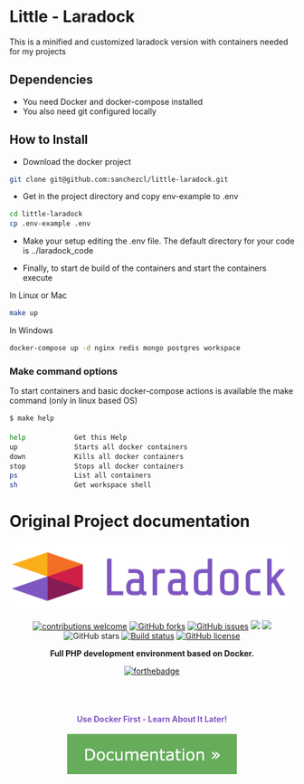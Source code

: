 # Little - Laradock
This is a minified and customized laradock version with containers needed for my projects

## Dependencies

* You need Docker and docker-compose installed
* You also need git configured locally

## How to Install
- Download the docker project
```bash
git clone git@github.com:sanchezcl/little-laradock.git
```

- Get in the project directory and copy env-example to .env
```bash
cd little-laradock
cp .env-example .env
```

- Make your setup editing the .env file. The default directory for your code is ../laradock_code

- Finally, to start de build of the containers and start the containers execute

In Linux or Mac
```bash
make up
```
In Windows
```bash
docker-compose up -d nginx redis mongo postgres workspace
```
### Make command options
To start containers and basic docker-compose actions is available the make command (only in linux based OS)

```bash
$ make help

help            Get this Help
up              Starts all docker containers
down            Kills all docker containers
stop            Stops all docker containers
ps              List all containers
sh              Get workspace shell
```

<p align="center">
    <h1>Original Project documentation</h1>    
</p>

<p align="center">
    <img src="/.github/home-page-images/laradock-logo.jpg?raw=true" alt="Laradock Logo"/>
</p>

<p align="center">
   <a href="http://laradock.io/contributing"><img src="https://img.shields.io/badge/contributions-welcome-brightgreen.svg?style=flat" alt="contributions welcome"></a>
   <a href="https://github.com/laradock/laradock/network"><img src="https://img.shields.io/github/forks/laradock/laradock.svg" alt="GitHub forks"></a>
   <a href="https://github.com/laradock/laradock/issues"><img src="https://img.shields.io/github/issues/laradock/laradock.svg" alt="GitHub issues"></a>
   <a href="https://github.com/laradock/laradock/stargazers"><a href="#backers" alt="sponsors on Open Collective"><img src="https://opencollective.com/laradock/backers/badge.svg" /></a> <a href="#sponsors" alt="Sponsors on Open Collective"><img src="https://opencollective.com/laradock/sponsors/badge.svg" /></a> <img src="https://img.shields.io/github/stars/laradock/laradock.svg" alt="GitHub stars"></a>
   <a href="https://travis-ci.org/laradock/laradock"><img src="https://travis-ci.org/laradock/laradock.svg?branch=master" alt="Build status"></a>
   <a href="https://raw.githubusercontent.com/laradock/laradock/master/LICENSE"><img src="https://img.shields.io/badge/license-MIT-blue.svg" alt="GitHub license"></a>
</p>

<p align="center"><b>Full PHP development environment based on Docker.</b></p>

<p align="center">
    <a href="http://zalt.me"><img src="http://forthebadge.com/images/badges/built-by-developers.svg" alt="forthebadge" width="180"></a>
</p>

<br>
<br>

<h4 align="center" style="color:#7d58c2">Use Docker First - Learn About It Later!</h4>

<p align="center">
	<a href="http://laradock.io">
	   <img src="https://raw.githubusercontent.com/laradock/laradock/master/.github/home-page-images/documentation-button.png" width="300px" alt="Laradock Documentation"/>
	</a>
</p>
